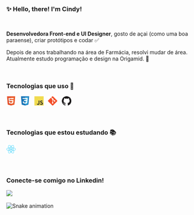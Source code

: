 ### ✨ Hello, there! I'm Cindy!

<br />

**Desenvolvedora Front-end e UI Designer**, gosto de açai (como uma boa paraense), criar protótipos e codar ✅

<s></s>Depois de anos trabalhando na área de Farmácia, resolvi mudar de área. Atualmente estudo programação e design na Origamid. 👾

<br />

###  Tecnologias que uso 🚀

<div> 
  <img src="./tecnologias/html.png" width="25" title="HTML5"/> &nbsp;
  <img src="./tecnologias/css.png" width="25" title="CSS3"/> &nbsp;
  <img src="./tecnologias/js.png" width="25" title="JavaScript"/> &nbsp;
  <img src="./tecnologias/git.png" width="25" title="Git"/> &nbsp;
  <img src="./tecnologias/github.png" width="25" title="GitHub"/> &nbsp;
</div>

<br />
<br />

###  Tecnologias que estou estudando 📚

<div>
  <img src="./tecnologias/react.png" width="25" title="React"/> &nbsp;
</div>

<br />
<br />

### Conecte-se comigo no Linkedin!

[<img src="https://img.shields.io/badge/linkedin-%230077B5.svg?&style=for-the-badge&logo=linkedin&logoColor=white" />](https://www.linkedin.com/in/eucindyn/)

<!---->
  
   ![Snake animation](https://github.com/eucindyn/eucindyn/blob/output/github-contribution-grid-snake.svg)
	
        
        

        
